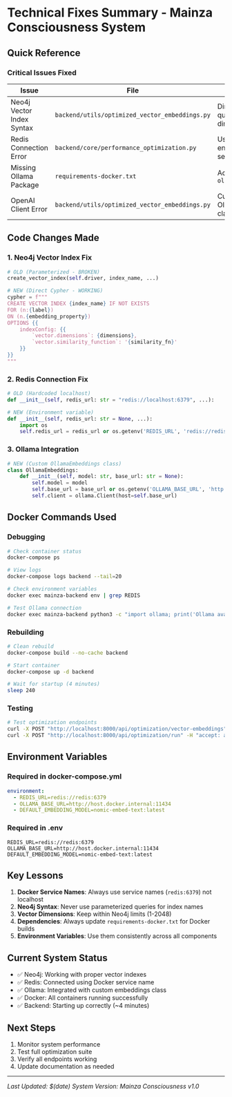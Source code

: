 # Technical Fixes Summary - Mainza Consciousness System

## Quick Reference

### Critical Issues Fixed

| Issue | File | Fix | Status |
|-------|------|-----|--------|
| Neo4j Vector Index Syntax | `backend/utils/optimized_vector_embeddings.py` | Direct Cypher queries, 768 dimensions | ✅ Fixed |
| Redis Connection Error | `backend/core/performance_optimization.py` | Use REDIS_URL env var, Docker service name | ✅ Fixed |
| Missing Ollama Package | `requirements-docker.txt` | Added `ollama>=0.1.0` | ✅ Fixed |
| OpenAI Client Error | `backend/utils/optimized_vector_embeddings.py` | Custom OllamaEmbeddings class | ✅ Fixed |

## Code Changes Made

### 1. Neo4j Vector Index Fix
```python
# OLD (Parameterized - BROKEN)
create_vector_index(self.driver, index_name, ...)

# NEW (Direct Cypher - WORKING)
cypher = f"""
CREATE VECTOR INDEX {index_name} IF NOT EXISTS
FOR (n:{label})
ON (n.{embedding_property})
OPTIONS {{
    indexConfig: {{
        `vector.dimensions`: {dimensions},
        `vector.similarity_function`: '{similarity_fn}'
    }}
}}
"""
```

### 2. Redis Connection Fix
```python
# OLD (Hardcoded localhost)
def __init__(self, redis_url: str = "redis://localhost:6379", ...):

# NEW (Environment variable)
def __init__(self, redis_url: str = None, ...):
    import os
    self.redis_url = redis_url or os.getenv('REDIS_URL', 'redis://redis:6379')
```

### 3. Ollama Integration
```python
# NEW (Custom OllamaEmbeddings class)
class OllamaEmbeddings:
    def __init__(self, model: str, base_url: str = None):
        self.model = model
        self.base_url = base_url or os.getenv('OLLAMA_BASE_URL', 'http://host.docker.internal:11434')
        self.client = ollama.Client(host=self.base_url)
```

## Docker Commands Used

### Debugging
```bash
# Check container status
docker-compose ps

# View logs
docker-compose logs backend --tail=20

# Check environment variables
docker exec mainza-backend env | grep REDIS

# Test Ollama connection
docker exec mainza-backend python3 -c "import ollama; print('Ollama available')"
```

### Rebuilding
```bash
# Clean rebuild
docker-compose build --no-cache backend

# Start container
docker-compose up -d backend

# Wait for startup (4 minutes)
sleep 240
```

### Testing
```bash
# Test optimization endpoints
curl -X POST "http://localhost:8000/api/optimization/vector-embeddings" -H "accept: application/json"
curl -X POST "http://localhost:8000/api/optimization/run" -H "accept: application/json"
```

## Environment Variables

### Required in docker-compose.yml
```yaml
environment:
  - REDIS_URL=redis://redis:6379
  - OLLAMA_BASE_URL=http://host.docker.internal:11434
  - DEFAULT_EMBEDDING_MODEL=nomic-embed-text:latest
```

### Required in .env
```
REDIS_URL=redis://redis:6379
OLLAMA_BASE_URL=http://host.docker.internal:11434
DEFAULT_EMBEDDING_MODEL=nomic-embed-text:latest
```

## Key Lessons

1. **Docker Service Names**: Always use service names (`redis:6379`) not localhost
2. **Neo4j Syntax**: Never use parameterized queries for index names
3. **Vector Dimensions**: Keep within Neo4j limits (1-2048)
4. **Dependencies**: Always update `requirements-docker.txt` for Docker builds
5. **Environment Variables**: Use them consistently across all components

## Current System Status

- ✅ Neo4j: Working with proper vector indexes
- ✅ Redis: Connected using Docker service name
- ✅ Ollama: Integrated with custom embeddings class
- ✅ Docker: All containers running successfully
- ✅ Backend: Starting up correctly (~4 minutes)

## Next Steps

1. Monitor system performance
2. Test full optimization suite
3. Verify all endpoints working
4. Update documentation as needed

---
*Last Updated: $(date)*
*System Version: Mainza Consciousness v1.0*
